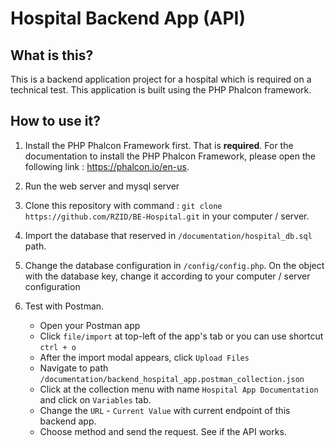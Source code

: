 # Hospital Backend App (API)

## What is this?

This is a backend application project for a hospital which is required on a technical test. This application is built using the PHP Phalcon framework.

## How to use it?

1. Install the PHP Phalcon Framework first. That is <b>required</b>. For the documentation to install the PHP Phalcon Framework, please open the following link : https://phalcon.io/en-us.

2. Run the web server and mysql server

3. Clone this repository with command : `git clone https://github.com/RZID/BE-Hospital.git` in your computer / server.

4. Import the database that reserved in `/documentation/hospital_db.sql` path.

5. Change the database configuration in `/config/config.php`. On the object with the database key, change it according to your computer / server configuration

6. Test with Postman.
   - Open your Postman app
   - Click `file/import` at top-left of the app's tab or you can use shortcut `ctrl + o`
   - After the import modal appears, click `Upload Files`
   - Navigate to path `/documentation/backend_hospital_app.postman_collection.json`
   - Click at the collection menu with name `Hospital App Documentation` and click on `Variables` tab.
   - Change the `URL` - `Current Value` with current endpoint of this backend app.
   - Choose method and send the request. See if the API works.
